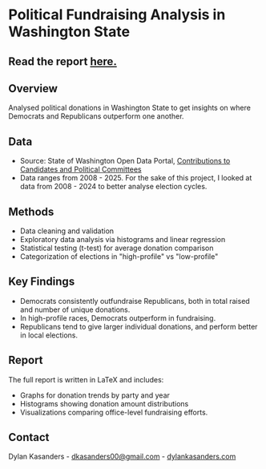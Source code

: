 # Political Fundraising Analysis in Washington State

## Read the report [here.](report.pdf)

## Overview

Analysed political donations in Washington State to get insights on where Democrats and Republicans outperform one another.

## Data
- Source: State of Washington Open Data Portal, [Contributions to Candidates and Political Committees](https://catalog.data.gov/dataset/contributions-to-candidates-and-political-committees)
- Data ranges from 2008 - 2025. For the sake of this project, I looked at data from 2008 - 2024 to better analyse election cycles.

## Methods
- Data cleaning and validation
- Exploratory data analysis via histograms and linear regression
- Statistical testing (t-test) for average donation comparison
- Categorization of elections in "high-profile" vs "low-profile"

## Key Findings
- Democrats consistently outfundraise Republicans, both in total raised and number of unique donations.
- In high-profile races, Democrats outperform in fundraising.
- Republicans tend to give larger individual donations, and perform better in local elections.

## Report
The full report is written in LaTeX and includes:
- Graphs for donation trends by party and year
- Histograms showing donation amount distributions
- Visualizations comparing office-level fundraising efforts.

## Contact
Dylan Kasanders - dkasanders00@gmail.com - [dylankasanders.com](dylankasanders.com)
